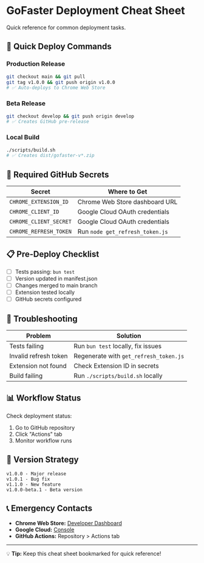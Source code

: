 # GoFaster Deployment Cheat Sheet

Quick reference for common deployment tasks.

## 🚀 Quick Deploy Commands

### Production Release
```bash
git checkout main && git pull
git tag v1.0.0 && git push origin v1.0.0
# ✅ Auto-deploys to Chrome Web Store
```

### Beta Release
```bash
git checkout develop && git push origin develop
# ✅ Creates GitHub pre-release
```

### Local Build
```bash
./scripts/build.sh
# ✅ Creates dist/gofaster-v*.zip
```

## 🔐 Required GitHub Secrets

| Secret | Where to Get |
|--------|-------------|
| `CHROME_EXTENSION_ID` | Chrome Web Store dashboard URL |
| `CHROME_CLIENT_ID` | Google Cloud OAuth credentials |
| `CHROME_CLIENT_SECRET` | Google Cloud OAuth credentials |
| `CHROME_REFRESH_TOKEN` | Run `node get_refresh_token.js` |

## 📋 Pre-Deploy Checklist

- [ ] Tests passing: `bun test`
- [ ] Version updated in manifest.json
- [ ] Changes merged to main branch
- [ ] Extension tested locally
- [ ] GitHub secrets configured

## 🔧 Troubleshooting

| Problem | Solution |
|---------|----------|
| Tests failing | Run `bun test` locally, fix issues |
| Invalid refresh token | Regenerate with `get_refresh_token.js` |
| Extension not found | Check Extension ID in secrets |
| Build failing | Run `./scripts/build.sh` locally |

## 📊 Workflow Status

Check deployment status:
1. Go to GitHub repository
2. Click "Actions" tab
3. Monitor workflow runs

## 🎯 Version Strategy

```
v1.0.0 - Major release
v1.0.1 - Bug fix
v1.1.0 - New feature
v1.0.0-beta.1 - Beta version
```

## 📞 Emergency Contacts

- **Chrome Web Store:** [Developer Dashboard](https://chrome.google.com/webstore/devconsole)
- **Google Cloud:** [Console](https://console.cloud.google.com/)
- **GitHub Actions:** Repository > Actions tab

---
💡 **Tip:** Keep this cheat sheet bookmarked for quick reference!
